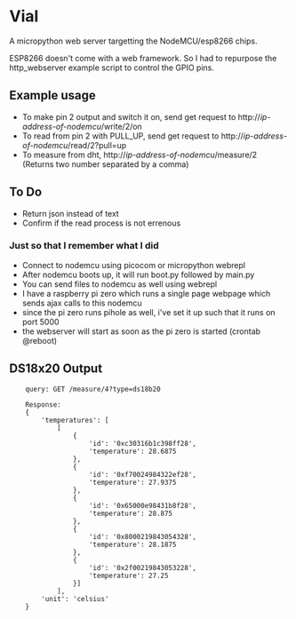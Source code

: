 # Vial

A micropython web server targetting the NodeMCU/esp8266 chips.


ESP8266 doesn't come with a web framework. So I had to repurpose the http_webserver example
script to control the GPIO pins.

## Example usage
- To make pin 2 output and switch it on, send get request to http://*ip-address-of-nodemcu*/write/2/on
- To read from pin 2 with PULL_UP, send get request to http://*ip-address-of-nodemcu*/read/2?pull=up
- To measure from dht, http://*ip-address-of-nodemcu*/measure/2 (Returns two number separated by a comma)

## To Do
- Return json instead of text
- Confirm if the read process is not errenous

### Just so that I remember what I did
- Connect to nodemcu using picocom or micropython webrepl
- After nodemcu boots up, it will run boot.py followed by main.py
- You can send files to nodemcu as well using webrepl
- I have a raspberry pi zero which runs a single page webpage which sends ajax calls to this nodemcu
- since the pi zero runs pihole as well, i've set it up such that it runs on port 5000
- the webserver will start as soon as the pi zero is started (crontab @reboot)


## DS18x20 Output

```
    query: GET /measure/4?type=ds18b20

```

```
    Response: 
    {
        'temperatures': [
            [
                {
                    'id': '0xc30316b1c398ff28',
                    'temperature': 28.6875
                },
                {
                    'id': '0xf70024984322ef28',
                    'temperature': 27.9375
                },
                {
                    'id': '0x65000e98431b8f28',
                    'temperature': 28.875
                },
                {
                    'id': '0x8000219843054328',
                    'temperature': 28.1875
                },
                {
                    'id': '0x2f00219843053228',
                    'temperature': 27.25
                }]
            ],
        'unit': 'celsius'
    }

```